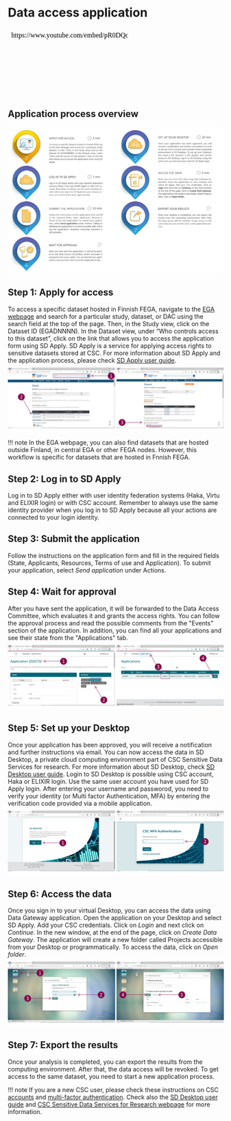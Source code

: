 # Data access application

<iframe width="280" height="155" srcdoc="https://www.youtube.com/embed/pR0DQo11g0U" title="YouTube video player" frameborder="0" allow="accelerometer; autoplay; clipboard-write; encrypted-media; gyroscope; picture-in-picture" allowfullscreen></iframe>

## Application process overview
[![FEGA application process overview](images/fega/fega_application_overview.png)](images/fega/fega_application_overview.png)

## Step 1: Apply for access
To access a specific dataset hosted in Finnish FEGA, navigate to the [EGA webpage](https://ega-archive.org/studies) and search for a particular study, dataset, or DAC using the search field at the top of the page. Then, in the Study view, click on the Dataset ID (EGADNNNN). In the Dataset view, under “Who controls access to this dataset”, click on the link that allows you to access the application form using SD Apply. SD Apply is a service for applying access rights to sensitive datasets stored at CSC. For more information about SD Apply and the application process, please check [SD Apply user guide](./sd-apply.md).
[![EGA webpage study and dataset view](images/fega/fega_search.png)](images/fega/fega_search.png)

!!! note
    In the EGA webpage, you can also find datasets that are hosted outside Finland, in central EGA or other FEGA nodes. However, this workflow is specific for datasets that are hosted in Fnnish FEGA. 

## Step 2: Log in to SD Apply
Log in to SD Apply either with user identity federation systems (Haka, Virtu and ELIXIR login) or with CSC account. Remember to always use the same identity provider when you log in to SD Apply because all your actions are connected to your login identity.

## Step 3: Submit the application
Follow the instructions on the application form and fill in the required fields (State, Applicants, Resources, Terms of use and Application). To submit your application, select *Send application* under Actions.  

## Step 4: Wait for approval
After you have sent the application, it will be forwarded to the Data Access Committee, which evaluates it and grants the access rights. You can follow the approval process and read the possible comments from the "Events" section of the application. In addition, you can find all your applications and see their state from the "Applications" tab.
[![SD Apply application form](images/fega/fega_apply.png)](images/fega/fega_apply.png)

## Step 5: Set up your Desktop
Once your application has been approved, you will receive a notification and further instructions via email. You can now access the data in SD Desktop, a private cloud computing environment part of CSC Sensitive Data Services for research. For more information about SD Desktop, check [SD Desktop user guide](./sd_desktop.md). Login to SD Desktop is possible using CSC account, Haka or ELIXIR login. Use the same user account you have used for SD Apply login. After entering your username and passworod, you need to verify your identity (or Multi factor Authentication, MFA) by entering the verification code provided via a mobile application.  
[![SD Desktop login](images/fega/desktop_login.png)](images/fega/desktop_login.png)

## Step 6: Access the data
Once you sign in to your virtual Desktop, you can access the data using Data Gateway application. Open the application on your Desktop and select SD Apply. Add your CSC credentials. Click on *Login* and next click on *Continue*. In the new window, at the end of the page, click on *Create Data Gateway*. The application will create a new folder called Projects accessible from your Desktop or programmatically. To access the data, click on *Open folder*.  
[![SD Desktop Data Gateway application](images/fega/desktop_gateway.png)](images/fega/desktop_gateway.png)

## Step 7: Export the results
Once your analysis is completed, you can export the results from the computing environment. After that, the data access will be revoked. To get access to the same dataset, you need to start a new application process.

!!! note
    If you are a new CSC user, please check these instructions on CSC [accounts](../../accounts/index.md) and [multi-factor authentication](../../accounts/mfa.md). Check also the [SD Desktop user guide](./sd_desktop.md) and [CSC Sensitive Data Services for Research webpage](https://research.csc.fi/sensitive-data-services-for-research) for more information.  

